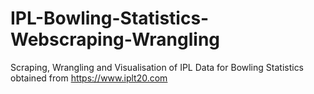 # IPL-Bowling-Statistics-Webscraping-Wrangling
Scraping, Wrangling and Visualisation of IPL Data for Bowling Statistics obtained from https://www.iplt20.com
